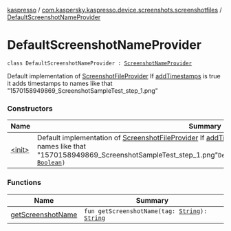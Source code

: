 [kaspresso](../../index.md) / [com.kaspersky.kaspresso.device.screenshots.screenshotfiles](../index.md) / [DefaultScreenshotNameProvider](./index.md)

# DefaultScreenshotNameProvider

`class DefaultScreenshotNameProvider : `[`ScreenshotNameProvider`](../-screenshot-name-provider/index.md)

Default implementation of [ScreenshotFileProvider](#)
If [addTimestamps](#) is true it adds timestamps to names like that "1570158949869_ScreenshotSampleTest_step_1.png"

### Constructors

| Name | Summary |
|---|---|
| [&lt;init&gt;](-init-.md) | Default implementation of [ScreenshotFileProvider](#) If [addTimestamps](#) is true it adds timestamps to names like that "1570158949869_ScreenshotSampleTest_step_1.png"`DefaultScreenshotNameProvider(addTimestamps: `[`Boolean`](https://kotlinlang.org/api/latest/jvm/stdlib/kotlin/-boolean/index.html)`)` |

### Functions

| Name | Summary |
|---|---|
| [getScreenshotName](get-screenshot-name.md) | `fun getScreenshotName(tag: `[`String`](https://kotlinlang.org/api/latest/jvm/stdlib/kotlin/-string/index.html)`): `[`String`](https://kotlinlang.org/api/latest/jvm/stdlib/kotlin/-string/index.html) |
